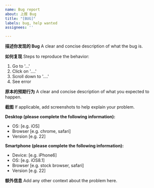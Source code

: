 ```yaml
---
name: Bug report
about: 上报 Bug
title: "[BUG]"
labels: bug, help wanted
assignees: ''

---
```


**描述你发现的 Bug**
A clear and concise description of what the bug is.

**如何复现**
Steps to reproduce the behavior:
1. Go to '...'
2. Click on '....'
3. Scroll down to '....'
4. See error

**原本的预期行为**
A clear and concise description of what you expected to happen.

**截图**
If applicable, add screenshots to help explain your problem.

**Desktop (please complete the following information):**
 - OS: [e.g. iOS]
 - Browser [e.g. chrome, safari]
 - Version [e.g. 22]

**Smartphone (please complete the following information):**
 - Device: [e.g. iPhone6]
 - OS: [e.g. iOS8.1]
 - Browser [e.g. stock browser, safari]
 - Version [e.g. 22]

**额外信息**
Add any other context about the problem here.

